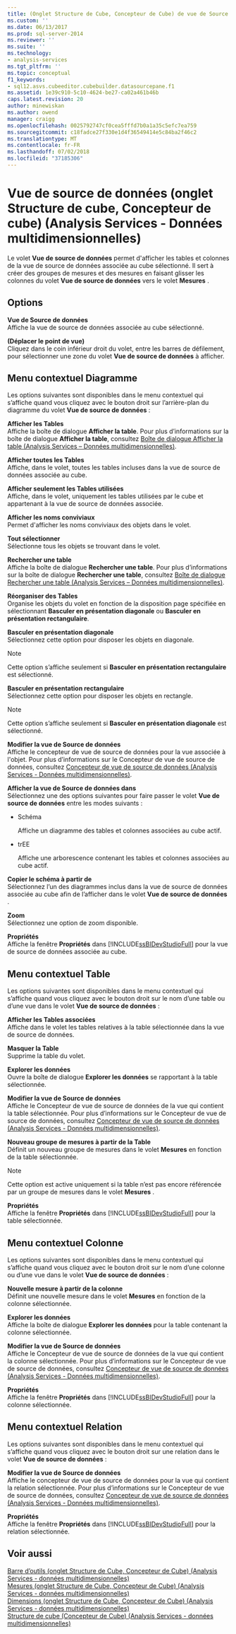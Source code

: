 ```yaml
---
title: (Onglet Structure de Cube, Concepteur de Cube) de vue de Source de données (Analysis Services - données multidimensionnelles) | Microsoft Docs
ms.custom: ''
ms.date: 06/13/2017
ms.prod: sql-server-2014
ms.reviewer: ''
ms.suite: ''
ms.technology:
- analysis-services
ms.tgt_pltfrm: ''
ms.topic: conceptual
f1_keywords:
- sql12.asvs.cubeeditor.cubebuilder.datasourcepane.f1
ms.assetid: 1e39c910-5c10-4624-be27-ca02a461b46b
caps.latest.revision: 20
author: minewiskan
ms.author: owend
manager: craigg
ms.openlocfilehash: 0025792747cf0cea5fffd7b0a1a35c5efc7ea759
ms.sourcegitcommit: c18fadce27f330e1d4f36549414e5c84ba2f46c2
ms.translationtype: MT
ms.contentlocale: fr-FR
ms.lasthandoff: 07/02/2018
ms.locfileid: "37185306"
---
```

# <a name="data-source-view-cube-structure-tab-cube-designer-analysis-services---multidimensional-data"></a>Vue de source de données (onglet Structure de cube, Concepteur de cube) (Analysis Services - Données multidimensionnelles)
  Le volet **Vue de source de données** permet d'afficher les tables et colonnes de la vue de source de données associée au cube sélectionné. Il sert à créer des groupes de mesures et des mesures en faisant glisser les colonnes du volet **Vue de source de données** vers le volet **Mesures** .  
  
## <a name="options"></a>Options  
 **Vue de Source de données**  
 Affiche la vue de source de données associée au cube sélectionné.  
  
 **(Déplacer le point de vue)**  
 Cliquez dans le coin inférieur droit du volet, entre les barres de défilement, pour sélectionner une zone du volet **Vue de source de données** à afficher.  
  
## <a name="diagram-context-menu"></a>Menu contextuel Diagramme  
 Les options suivantes sont disponibles dans le menu contextuel qui s’affiche quand vous cliquez avec le bouton droit sur l’arrière-plan du diagramme du volet **Vue de source de données** :  
  
 **Afficher les Tables**  
 Affiche la boîte de dialogue **Afficher la table**. Pour plus d’informations sur la boîte de dialogue **Afficher la table**, consultez [Boîte de dialogue Afficher la table &#40;Analysis Services – Données multidimensionnelles&#41;](show-table-dialog-box-analysis-services-multidimensional-data.md).  
  
 **Afficher toutes les Tables**  
 Affiche, dans le volet, toutes les tables incluses dans la vue de source de données associée au cube.  
  
 **Afficher seulement les Tables utilisées**  
 Affiche, dans le volet, uniquement les tables utilisées par le cube et appartenant à la vue de source de données associée.  
  
 **Afficher les noms conviviaux**  
 Permet d'afficher les noms conviviaux des objets dans le volet.  
  
 **Tout sélectionner**  
 Sélectionne tous les objets se trouvant dans le volet.  
  
 **Rechercher une table**  
 Affiche la boîte de dialogue **Rechercher une table**. Pour plus d’informations sur la boîte de dialogue **Rechercher une table**, consultez [Boîte de dialogue Rechercher une table &#40;Analysis Services – Données multidimensionnelles&#41;](find-table-dialog-box-analysis-services-multidimensional-data.md).  
  
 **Réorganiser des Tables**  
 Organise les objets du volet en fonction de la disposition page spécifiée en sélectionnant **Basculer en présentation diagonale** ou **Basculer en présentation rectangulaire**.  
  
 **Basculer en présentation diagonale**  
 Sélectionnez cette option pour disposer les objets en diagonale.  
  
> [!NOTE]  
>  Cette option s’affiche seulement si **Basculer en présentation rectangulaire** est sélectionné.  
  
 **Basculer en présentation rectangulaire**  
 Sélectionnez cette option pour disposer les objets en rectangle.  
  
> [!NOTE]  
>  Cette option s’affiche seulement si **Basculer en présentation diagonale** est sélectionné.  
  
 **Modifier la vue de Source de données**  
 Affiche le concepteur de vue de source de données pour la vue associée à l'objet. Pour plus d’informations sur le Concepteur de vue de source de données, consultez [Concepteur de vue de source de données &#40;Analysis Services - Données multidimensionnelles&#41;](data-source-view-designer-analysis-services-multidimensional-data.md).  
  
 **Afficher la vue de Source de données dans**  
 Sélectionnez une des options suivantes pour faire passer le volet **Vue de source de données** entre les modes suivants :  
  
-   Schéma  
  
     Affiche un diagramme des tables et colonnes associées au cube actif.  
  
-   trEE  
  
     Affiche une arborescence contenant les tables et colonnes associées au cube actif.  
  
 **Copier le schéma à partir de**  
 Sélectionnez l’un des diagrammes inclus dans la vue de source de données associée au cube afin de l’afficher dans le volet **Vue de source de données** .  
  
 **Zoom**  
 Sélectionnez une option de zoom disponible.  
  
 **Propriétés**  
 Affiche la fenêtre **Propriétés** dans [!INCLUDE[ssBIDevStudioFull](../includes/ssbidevstudiofull-md.md)] pour la vue de source de données associée au cube.  
  
## <a name="table-context-menu"></a>Menu contextuel Table  
 Les options suivantes sont disponibles dans le menu contextuel qui s’affiche quand vous cliquez avec le bouton droit sur le nom d’une table ou d’une vue dans le volet **Vue de source de données** :  
  
 **Afficher les Tables associées**  
 Affiche dans le volet les tables relatives à la table sélectionnée dans la vue de source de données.  
  
 **Masquer la Table**  
 Supprime la table du volet.  
  
 **Explorer les données**  
 Ouvre la boîte de dialogue **Explorer les données** se rapportant à la table sélectionnée.  
  
 **Modifier la vue de Source de données**  
 Affiche le Concepteur de vue de source de données de la vue qui contient la table sélectionnée. Pour plus d’informations sur le Concepteur de vue de source de données, consultez [Concepteur de vue de source de données &#40;Analysis Services - Données multidimensionnelles&#41;](data-source-view-designer-analysis-services-multidimensional-data.md).  
  
 **Nouveau groupe de mesures à partir de la Table**  
 Définit un nouveau groupe de mesures dans le volet **Mesures** en fonction de la table sélectionnée.  
  
> [!NOTE]  
>  Cette option est active uniquement si la table n’est pas encore référencée par un groupe de mesures dans le volet **Mesures** .  
  
 **Propriétés**  
 Affiche la fenêtre **Propriétés** dans [!INCLUDE[ssBIDevStudioFull](../includes/ssbidevstudiofull-md.md)] pour la table sélectionnée.  
  
## <a name="column-context-menu"></a>Menu contextuel Colonne  
 Les options suivantes sont disponibles dans le menu contextuel qui s’affiche quand vous cliquez avec le bouton droit sur le nom d’une colonne ou d’une vue dans le volet **Vue de source de données** :  
  
 **Nouvelle mesure à partir de la colonne**  
 Définit une nouvelle mesure dans le volet **Mesures** en fonction de la colonne sélectionnée.  
  
 **Explorer les données**  
 Affiche la boîte de dialogue **Explorer les données** pour la table contenant la colonne sélectionnée.  
  
 **Modifier la vue de Source de données**  
 Affiche le Concepteur de vue de source de données de la vue qui contient la colonne sélectionnée. Pour plus d’informations sur le Concepteur de vue de source de données, consultez [Concepteur de vue de source de données &#40;Analysis Services - Données multidimensionnelles&#41;](data-source-view-designer-analysis-services-multidimensional-data.md).  
  
 **Propriétés**  
 Affiche la fenêtre **Propriétés** dans [!INCLUDE[ssBIDevStudioFull](../includes/ssbidevstudiofull-md.md)] pour la colonne sélectionnée.  
  
## <a name="relationship-context-menu"></a>Menu contextuel Relation  
 Les options suivantes sont disponibles dans le menu contextuel qui s’affiche quand vous cliquez avec le bouton droit sur une relation dans le volet **Vue de source de données** :  
  
 **Modifier la vue de Source de données**  
 Affiche le concepteur de vue de source de données pour la vue qui contient la relation sélectionnée. Pour plus d’informations sur le Concepteur de vue de source de données, consultez [Concepteur de vue de source de données &#40;Analysis Services - Données multidimensionnelles&#41;](data-source-view-designer-analysis-services-multidimensional-data.md).  
  
 **Propriétés**  
 Affiche la fenêtre **Propriétés** dans [!INCLUDE[ssBIDevStudioFull](../includes/ssbidevstudiofull-md.md)] pour la relation sélectionnée.  
  
## <a name="see-also"></a>Voir aussi  
 [Barre d’outils &#40;onglet Structure de Cube, Concepteur de Cube&#41; &#40;Analysis Services - données multidimensionnelles&#41;](toolbar-cube-structure-cube-designer-analysis-services-multidimensional-data.md)   
 [Mesures &#40;onglet Structure de Cube, Concepteur de Cube&#41; &#40;Analysis Services - données multidimensionnelles&#41;](measures-cube-structure-cube-designer-analysis-services-multidimensional-data.md)   
 [Dimensions &#40;onglet Structure de Cube, Concepteur de Cube&#41; &#40;Analysis Services - données multidimensionnelles&#41;](dimensions-cube-structure-cube-designer-analysis-services-multidimensional-data.md)   
 [Structure de cube &#40;Concepteur de Cube&#41; &#40;Analysis Services - données multidimensionnelles&#41;](cube-structure-cube-designer-analysis-services-multidimensional-data.md)  
  
  
